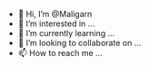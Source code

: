 - 👋 Hi, I’m @Maligarn
- 👀 I’m interested in ...
- 🌱 I’m currently learning ...
- 💞️ I’m looking to collaborate on ...
- 📫 How to reach me ...

<!---
Maligarn/Maligarn is a ✨ special ✨ repository because its `README.md` (this file) appears on your GitHub profile.
You can click the Preview link to take a look at your changes.
--->
